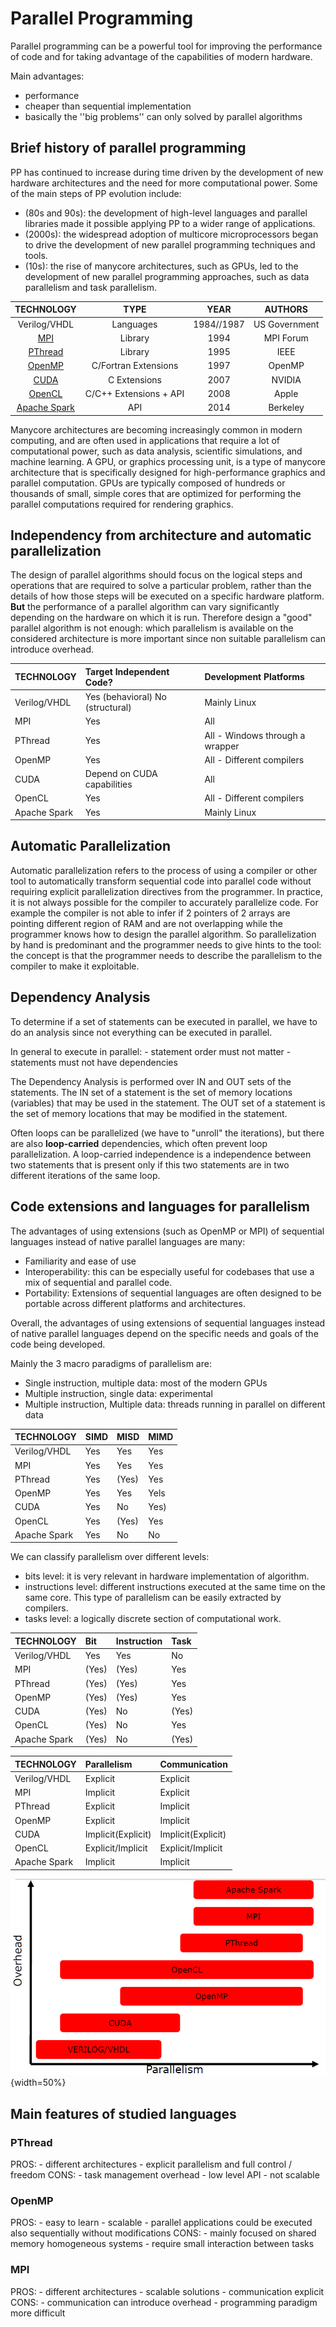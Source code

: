 # Parallel Programming

Parallel programming can be a powerful tool for improving the performance of code and for taking advantage of the capabilities of modern hardware. 

Main advantages:

- performance
- cheaper than sequential implementation 
- basically the ''big problems'' can only solved by parallel algorithms 

## Brief history of parallel programming 

PP has continued to increase during time driven by the development of new hardware architectures and the need for more computational power. Some of the main steps of PP evolution include:

- (80s and 90s): the development of high-level languages and parallel libraries made it possible applying PP to a wider range of applications.
- (2000s): the widespread adoption of multicore microprocessors began to drive the development of new parallel programming techniques and tools. 
- (10s): the rise of manycore architectures, such as GPUs, led to the development of new parallel programming approaches, such as data parallelism and task parallelism.

|                                                        TECHNOLOGY                                                         |          TYPE          |    YEAR    |    AUTHORS    |
| :-----------------------------------------------------------------------------------------------------------------------: | :--------------------: | :--------: | :-----------: |
|                                                       Verilog/VHDL                                                        |       Languages        | 1984//1987 | US Government |
|                                                     [MPI](13.MPI.md)                                                      |        Library         |    1994    |   MPI Forum   |
|                                                 [PThread](11.PThread.md)                                                  |        Library         |    1995    |     IEEE      |
|                                                  [OpenMP](12.OpenMP.md)                                                   |  C/Fortran Extensions  |    1997    |    OpenMP     |
|                         [CUDA](../../GPUs%20and%20Heterogeneous%20Systems%20(WIP)/src/03.CUDA.md)                         |      C Extensions      |    2007    |    NVIDIA     |
| [OpenCL](../../GPUs%20and%20Heterogeneous%20Systems%20(WIP)/src/15.Brief%20overview%20on%20OpenACC%20and%20OpenCL.md#OpenCL) | C/C++ Extensions + API |    2008    |     Apple     |
|          [Apache Spark](../../Networked%20Development%20for%20Distributed%20Systems/src/03.%20Apache%20Spark.md)          |          API           |    2014    |   Berkeley    |

Manycore architectures are becoming increasingly common in modern computing, and are often used in applications that require a lot of computational power, such as data analysis, scientific simulations, and machine learning. A GPU, or graphics processing unit, is a type of manycore architecture that is specifically designed for high-performance graphics and parallel computation. GPUs are typically composed of hundreds or thousands of small, simple cores that are optimized for performing the parallel computations required for rendering graphics.

## Independency from architecture and automatic parallelization 


The design of parallel algorithms should focus on the logical steps and operations that are required to solve a particular problem, rather than the details of how those steps will be executed on a specific hardware platform. **But** the performance of a parallel algorithm can vary significantly depending on the hardware on which it is run. Therefore design a "good" parallel algorithm is not enough: which parallelism is available on the considered architecture is more important since non suitable parallelism can introduce overhead. 

| TECHNOLOGY | Target Independent Code? | Development Platforms |
| :--- | :--- | :--- |
| Verilog/VHDL | Yes (behavioral) No (structural) | Mainly Linux |
| MPI | Yes | All |
| PThread | Yes | All - Windows through a wrapper |
| OpenMP | Yes | All - Different compilers |
| CUDA | Depend on CUDA capabilities | All |
| OpenCL | Yes | All - Different compilers |
| Apache Spark | Yes | Mainly Linux |


## Automatic Parallelization

Automatic parallelization refers to the process of using a compiler or other tool to automatically transform sequential code into parallel code without requiring explicit parallelization directives from the programmer. 
In practice, it is not always possible for the compiler to accurately parallelize code. For example the compiler is not able to infer if 2 pointers of 2 arrays are pointing different region of RAM and are not overlapping while the programmer knows how to design the parallel algorithm. 
So parallelization by hand is predominant and the programmer needs to give hints to the tool: the concept is that the programmer needs to describe the parallelism to the compiler to make it exploitable.  

## Dependency Analysis 

To determine if a set of statements can be executed in parallel, we have to do an analysis since not everything can be executed in parallel. 

In general to execute in parallel: 
	- statement order must not matter 
	- statements must not have dependencies 

The Dependency Analysis is performed over IN and OUT sets of the statements. The IN set of a statement is the set of memory locations (variables) that may be used in the statement. The OUT set of a statement is the set of memory locations that may be modified in the statement. 

Often loops can be parallelized (we have to "unroll" the iterations), but there are also **loop-carried** dependencies, which often prevent loop parallelization. 
A loop-carried independence is a independence between two statements that is present only if this two statements are in two different iterations of the same loop. 


## Code extensions and languages for parallelism


The advantages of using extensions (such as OpenMP or MPI) of sequential languages instead of native parallel languages are many: 

- Familiarity and ease of use
- Interoperability: this can be especially useful for codebases that use a mix of sequential and parallel code.
- Portability: Extensions of sequential languages are often designed to be portable across different platforms and architectures.
    
Overall, the advantages of using extensions of sequential languages instead of native parallel languages depend on the specific needs and goals of the code being developed. 

Mainly the 3 macro paradigms of parallelism are: 
 
- Single instruction, multiple data: most of the modern GPUs 
- Multiple instruction, single data: experimental
- Multiple instruction, Multiple data: threads running in parallel on different data

| TECHNOLOGY | SIMD | MISD | MIMD |
| :--- | :--- | :--- | :--- |
| Verilog/VHDL | Yes | Yes | Yes |
| MPI | Yes | Yes | Yes |
| PThread | Yes | (Yes) | Yes |
| OpenMP | Yes | Yes | Yels |
| CUDA | Yes | No | Yes) |
| OpenCL | Yes | (Yes) | Yes |
| Apache Spark | Yes | No | No |

We can classify parallelism over different levels:

- bits level: it is very relevant in hardware implementation of algorithm. 
- instructions level: different instructions executed at the same time on the same core. This type of parallelism can be easily extracted by compilers. 
- tasks level: a logically discrete section of computational work. 
 
| TECHNOLOGY | Bit | Instruction | Task |
| :--- | :--- | :--- | :--- |
| Verilog/VHDL | Yes | Yes | No |
| MPI | (Yes) | (Yes) | Yes |
| PThread | (Yes) | (Yes) | Yes |
| OpenMP | (Yes) | (Yes) | Yes |
| CUDA | (Yes) | No | (Yes) |
| OpenCL | (Yes) | No | Yes |
| Apache Spark | (Yes) | No | (Yes) |


| TECHNOLOGY | Parallelism | Communication |
| :--- | :--- | :--- |
| Verilog/VHDL | Explicit | Explicit |
| MPI | Implicit | Explicit |
| PThread | Explicit | Implicit |
| OpenMP | Explicit | Implicit |
| CUDA | Implicit(Explicit) | Implicit(Explicit) |
| OpenCL | Explicit/Implicit | Explicit/Implicit |
| Apache Spark | Implicit | Implicit |


![](images/30d410d194144696bf68ad11182337d2.png){width=50%}


## Main features of studied languages

### PThread 

PROS: 
	- different architectures
	- explicit parallelism and full control / freedom
CONS:
	- task management overhead 
	- low level API
	- not scalable 

### OpenMP

PROS: 
	- easy to learn
	- scalable 
	- parallel applications could be executed also sequentially without modifications
CONS:
	- mainly focused on shared memory homogeneous systems 
	- require small interaction between tasks 

### MPI 

PROS: 
	- different architectures
	- scalable solutions 
	- communication explicit 
CONS:
	- communication can introduce overhead 
	- programming paradigm more difficult 

